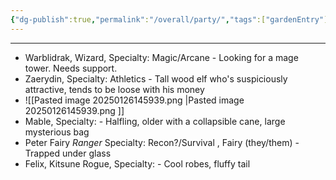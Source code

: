 ```yaml
---
{"dg-publish":true,"permalink":"/overall/party/","tags":["gardenEntry"],"dgShowToc":"True"}
---
```


---
- Warblidrak, Wizard, Specialty: Magic/Arcane - Looking for a mage tower.  Needs support.
- Zaerydin, Specialty: Athletics - Tall wood elf who's suspiciously attractive, tends to be loose with his money
- ![[Pasted image 20250126145939.png \|Pasted image 20250126145939.png ]]
- Mable, Specialty: - Halfling, older with a collapsible cane, large mysterious bag
- Peter Fairy *Ranger* Specialty: Recon?/Survival , Fairy (they/them) - Trapped under glass
- Felix, Kitsune Rogue, Specialty:  - Cool robes, fluffy tail